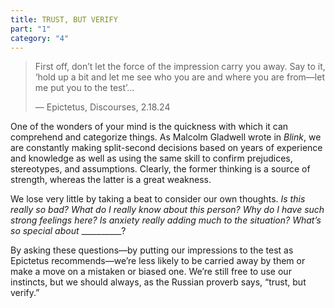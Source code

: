 ```yaml
---
title: TRUST, BUT VERIFY
part: "1"
category: "4"
---
```


> First off, don’t let the force of the impression carry you away. Say to it, ‘hold up a bit and let me see who you are and where you are from—let me put you to the test’...
>
> — Epictetus, Discourses, 2.18.24

One of the wonders of your mind is the quickness with which it can comprehend and categorize things. As Malcolm Gladwell wrote in _Blink_, we are constantly making split-second decisions based on years of experience and knowledge as well as using the same skill to confirm prejudices, stereotypes, and assumptions. Clearly, the former thinking is a source of strength, whereas the latter is a great weakness.

We lose very little by taking a beat to consider our own thoughts. _Is this really so bad? What do I really know about this person? Why do I have such strong feelings here? Is anxiety really adding much to the situation? What’s so special about_ \__________?

By asking these questions—by putting our impressions to the test as Epictetus recommends—we’re less likely to be carried away by them or make a move on a mistaken or biased one. We’re still free to use our instincts, but we should always, as the Russian proverb says, “trust, but verify.”
